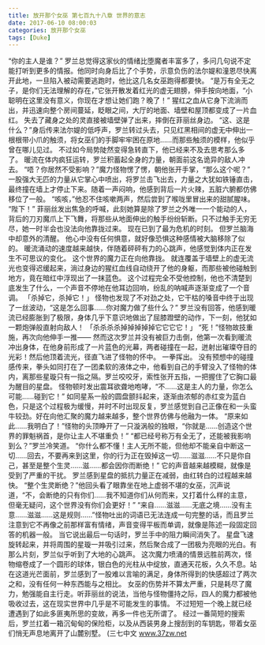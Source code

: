 ```yaml
---
title: 放开那个女巫 第七百九十八章 世界的意志
date: 2017-06-10 08:00:03
categories: 放开那个女巫
tags: [Duke]
---
```


“你的主人是谁？”
罗兰总觉得这家伙的情绪比堕魔者丰富多了，多问几句说不定能打听到更多的情报。他同时向身后比了个手势，示意负伤的法尔媞和潼恩尽快离开此地，一旦陷入被动需要逃跑时，他比这几名女巫跑得都要快。
“是万有全无之子，是你们无法理解的存在，”它张开散发着红光的虚无翅膀，伸手按向地面，“小聪明在这里没有意义，你现在才想让她们跑？晚了！”
猩红之血从它身下流淌而出，并迅速向整个房间蔓延，眨眼之间，大厅的地面、墙壁和屋顶都变成了一片血红。
失去了藏身之处的灵直接被墙壁弹了出来，摔倒在菲丽丝身边。
“这、这是什么？”身后传来法尔媞的低呼声，罗兰转过头去，只见红黑相间的虚无中伸出一根根带小爪的触须，将女巫们的手脚牢牢困在原地……而那些触须的模样，他似乎曾在哪儿见过。
不过如今局势陡然变得急转直下，他已经来不及去思考那么多了。
暖流在体内疯狂运转，罗兰积蓄起全身的力量，朝面前这名诡异的敌人冲去。
“唔？你居然不受影响？”魔力怪物愣了愣，朝他张开手掌，“那么这个呢？”
一股强大无匹的力量从它掌心中喷出，将罗兰击飞出去，力量之大犹如铁锤直击，最终撞在墙上才停止下来。随着一声闷响，他感到背后一片火辣，五脏六腑都仿佛移位了一般。
“咳咳，”他忍不住咳嗽两声，然后尝到了喉咙里冒出来的甜腻腥味。
“陛下！”
菲丽丝发出焦急的呼喊，此刻她算是除了罗兰之外唯一一个能动的人，背后的刀刃魔爪上下飞舞，将那些从地面伸出的触手纷纷斩断。只不过触手无穷无尽，她一时半会也没法向他靠拢过来。
现在已到了最为危机的时刻。
但罗兰脑海中却意外的清醒。
他心中没有任何惧意，就好像恐惧这种感情被大脑移除了似的。
暖流涌动的速度越来越快，伴随着砰砰有力的心跳声，他感觉到体内正在发生不可思议的变化。
这个世界的魔力正在向他靠拢。
就连覆盖于墙壁上的虚无流光也变得迟缓起来，淌过身边的猩红血线自动绕开了他的身躯，而那些被他碰触到地方，竟在暗红中浮现出了一抹蓝色。
这个过程完全不受他控制，他也不清楚到底发生了什么，一个声音不停地在他耳边回响，纷乱的呐喊声逐渐变成了一个音调。
「杀掉它，杀掉它！」
怪物也发现了不对劲之处，它干枯的嗓音中终于出现了一丝波动，“这是怎么回事……你对魔力做了些什么？”
罗兰没有回答，他感到暖流已经膨胀到了极限，身体几乎下意识地做出了屈膝蹬壁的动作，下一刻，他犹如一颗炮弹般直射向敌人！
「杀杀杀杀掉掉掉掉掉它它它它！」
“死！”怪物故技重施，再次向他伸手一推——
然而这次罗兰并没有被巨力击倒，他第一次看到暖流冲出身体，在他身前形成了一片蓝色的光幕，两者碰撞在一起，迸射出璀璨夺目的光彩！然后他顶着流光，径直飞进了怪物的怀中。
一拳挥出。
没有预想中的碰撞感传来，拳头如同打在了一团柔软的液体之中，他看到自己的手臂没入了怪物的体内，离那些星璇只有一指之隔。罗兰咬咬牙，索性张开五指，一把握住了它胸口最为醒目的星盘。
怪物顿时发出震耳欲聋地咆哮，“不……这是主人的力量，你怎么可能……碰到它！”
如同星系一般的圆盘颤抖起来，逐渐由浓郁的赤红变为蓝白色，只是这个过程极为缓慢，并时不时出现反复，罗兰感觉到自己正像在和一头蛮牛较劲。好在向他汇聚的魔力越来越多，整个世界仿佛与他融为一体。
“原来如此……我明白了！”怪物的头顶睁开了一只漩涡般的独眼，“你就是……创造这个世界的罪魁祸首，是你让主人不堪重负！”
“都已经号称万有全无了，还能被我影响到么？”罗兰冷笑道。
“你什么都不懂！主人无所不能，但他却不能亲自中断这一切……回去，不要再来到这里，你的行为正在毁掉这一切……滋滋……不只是你自己，甚至是整个生灵……滋……都会因你而断绝！”
它的声音越来越模糊，就像是受到了严重的干扰。
罗兰感到星盘的抵抗力量正在减弱，由红转白的过程越来越快。
“整个生灵断绝？”他回头看了眼靠坐在地上虚弱不堪的女巫，沉声说道，“不，会断绝的只有你们……我不知道你们从何而来，又打着什么样的主意，但毫无疑问，这个世界没有你们会更好！”
“来自……滋滋……无底之境……没有主意……滋滋……这是规则……”怪物吐出的词语已无法连成一句完整的话，而且罗兰注意到它不再像之前那样富有情绪，声音变得平板而单调，就像是陈述一段固定回答的机器一般。
当它说出最后一句话时，罗兰手中的阻力瞬间消失了。
星盘飞速旋转起来，并将周围的星璇一并吸引过来，然后聚合成了一团极为亮眼的光白。有那么片刻，罗兰似乎听到了大地的心跳声。
这次魔力喷涌的情景远胜前两次，怪物缩卷成了一个圆形的球体，银白色的光柱从中绽放，直通天花板，久久不息。站在这道光芒面前，罗兰感到了一股难以言喻的满足，身体所得到的快感超过了两次之和，没有任何一种东西能与之相比。
女巫的伤势并不算太严重，只是耗尽了魔力，勉强能自主行走。听菲丽丝的说法，当他与怪物僵持之际，四人的魔力都被他吸收过去，这在现实世界中几乎是不可能发生的事情。
不过短短一个晚上就已经遭遇到了如此多匪夷所思的变故，再多一件也无所谓了。
经过一番简短的搜索后，罗兰扛着一箱沉甸甸的保险柜，以及从西装男身上搜刮到的车钥匙，带着女巫们悄无声息地离开了山麓别墅。
(三七中文 www.37zw.net